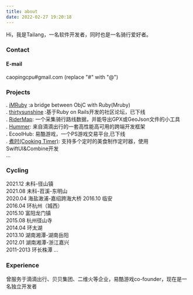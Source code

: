 ```yaml
---
title: about
date: 2022-02-27 19:20:18
---
```

Hi，我是Tailang，一名软件开发者，同时也是一名骑行爱好者。

### Contact

#### E-mail
caopingcpu#gmail.com (replace "#" with "@")

<!-- #### Wechat -->
<!-- ![wechat](/images/wechat.png){width: 100px} -->
<!-- <img src="/images/wechat.png" alt="drawing" width="300"/> -->

### Projects
. [iMRuby](https://github.com/FormulaFactory/iMRuby) :a bridge between ObjC with Ruby(Mruby)  
. [thirtysunshine](https://github.com/tailang/thirtysunshine) :基于Ruby on Rails开发的社区论坛，已下线  
. [RiderMap](https://github.com/tailang/RiderMap): 一个采集骑行路线数据，并能导出GPX或GeoJson文件的小工具  
. [Hummer](https://hummer.didi.cn/#/): 来自滴滴出行的一套高性能高可用的跨端开发框架  
. EcoolHub: 易酷游戏，一个PS游戏交易平台,已下线  
. [煮时(Cooking Timer)](https://apps.apple.com/us/app/cooti/id1617024986): 支持多个定时的美食制作定时器，使用SwiftUI&Combine开发  
...

### Cycling
2021.12 未科-径山镇  
2021.08 未科-苕溪-东明山  
2020.04 海盐澉浦-嘉绍跨海大桥 
2016.10 临安  
2016.04 环杭州（城西）  
2015.10 富阳龙门镇  
2015.08 杭州径山寺  
2014.04 环太湖  
2013.10 湖南湘潭-湖南岳阳  
2012.01 湖南湘潭-浙江嘉兴  
2011-2013 环长株潭
...

### Experience
曾服务于滴滴出行、贝贝集团、二维火等企业，易酷游戏co-founder，现在是一名独立开发者